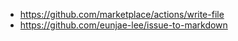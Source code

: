 
- https://github.com/marketplace/actions/write-file
- https://github.com/eunjae-lee/issue-to-markdown


